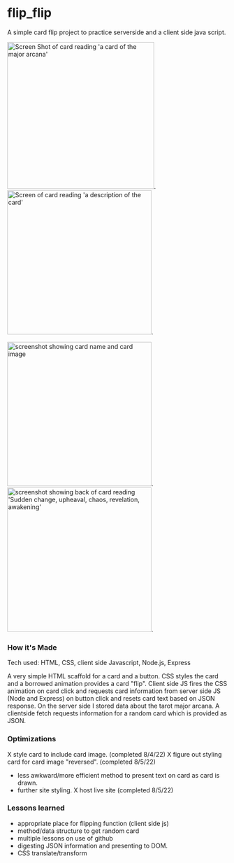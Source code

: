 # flip_flip

A simple card flip project to practice serverside and a client side java script. 

<img width="336" alt="Screen Shot of card reading 'a card of the major arcana'" src="https://user-images.githubusercontent.com/102367926/182604522-37c97494-7129-45e0-b82a-e20acebdc584.png">.  <img width="330" alt="Screen of card reading 'a description of the card'" src="https://user-images.githubusercontent.com/102367926/182604573-dd1145f7-b8c9-4f4b-9bac-f267dfcc2c0d.png">.

<img width = 330 alt = "screenshot showing card name and card image" src="https://user-images.githubusercontent.com/102367926/183090213-0f0a1115-efbf-469b-81e2-4693ddf3a4be.png">. <img width = 330 alt = "screenshot showing back of card reading 'Sudden change, upheaval, chaos, revelation, awakening'" src ="https://user-images.githubusercontent.com/102367926/183090247-ebd4ac86-c8fa-4de6-84a5-54fac3697bd9.png">.


### How it's Made
Tech used: HTML, CSS, client side Javascript, Node.js, Express

A very simple HTML scaffold for a card and a button. CSS styles the card and a borrowed animation provides a card "flip". Client side JS fires the CSS animation on card click and requests card information from server side JS (Node and Express) on button click and resets card text based on JSON response. On the server side I stored data about the tarot major arcana. A clientside fetch requests information for a random card which is provided as JSON. 

### Optimizations
X style card to include card image. (completed 8/4/22)
X figure out styling card for card image "reversed". (completed 8/5/22)
- less awkward/more efficient method to present text on card as card is drawn.
- further site styling.
 X host live site (completed 8/5/22)

### Lessons learned
- appropriate place for flipping function (client side js)
- method/data structure to get random card
- multiple lessons on use of github
- digesting JSON information and presenting to DOM.
- CSS translate/transform
